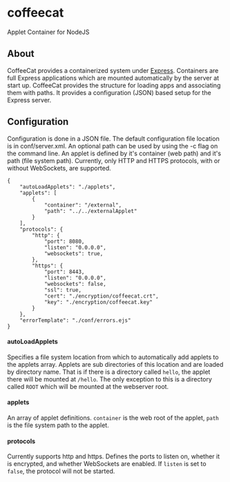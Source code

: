# coffeecat
Applet Container for NodeJS

## About
CoffeeCat provides a containerized system under [Express](https://www.expressjs.com). Containers are full Express applications
which are mounted automatically by the server at start up. CoffeeCat provides the structure for loading apps and associating them
with paths. It provides a configuration (JSON) based setup for the Express server.

## Configuration
Configuration is done in a JSON file. The default configuration file location is in conf/server.xml. An optional path
can be used by using the -c flag on the command line. An applet is defined by it's container (web path) and it's path (file system path).
Currently, only HTTP and HTTPS protocols, with or without WebSockets, are supported.

```
{
    "autoLoadApplets": "./applets",
    "applets": [
        {
            "container": "/external",
            "path": "../../externalApplet"
        }
    ],
    "protocols": {
        "http": {
            "port": 8080,
            "listen": "0.0.0.0",
            "websockets": true,
        },
        "https": {
            "port": 8443,
            "listen": "0.0.0.0",
            "websockets": false,
            "ssl": true,
            "cert": "./encryption/coffeecat.crt",
            "key": "./encryption/coffeecat.key"
        }
    },
    "errorTemplate": "./conf/errors.ejs"
}
```
#### autoLoadApplets
Specifies a file system location from which to automatically add applets to the applets array. Applets are sub directories
of this location and are loaded by directory name. That is if there is a directory called `hello`, the applet there will be mounted at
`/hello`. The only exception to this is a directory called `ROOT` which will be mounted at the webserver root.

#### applets
An array of applet definitions. `container` is the web root of the applet, `path` is the file system path to the applet.

#### protocols
Currently supports http and https. Defines the ports to listen on, whether it is encrypted, and whether WebSockets are enabled.
If `listen` is set to `false`, the protocol will not be started. 
